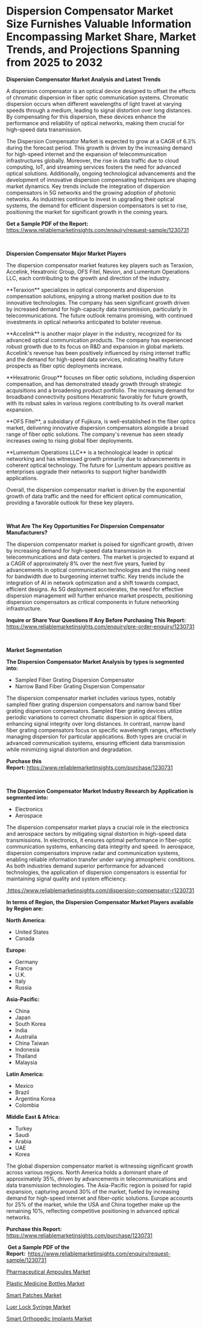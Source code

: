 <p><h1>Dispersion Compensator Market Size Furnishes Valuable Information Encompassing Market Share, Market Trends, and Projections Spanning from 2025 to 2032</h1></p><p><strong>Dispersion Compensator Market Analysis and Latest Trends</strong></p>
<p><p>A dispersion compensator is an optical device designed to offset the effects of chromatic dispersion in fiber optic communication systems. Chromatic dispersion occurs when different wavelengths of light travel at varying speeds through a medium, leading to signal distortion over long distances. By compensating for this dispersion, these devices enhance the performance and reliability of optical networks, making them crucial for high-speed data transmission.</p><p>The Dispersion Compensator Market is expected to grow at a CAGR of 6.3% during the forecast period. This growth is driven by the increasing demand for high-speed internet and the expansion of telecommunication infrastructures globally. Moreover, the rise in data traffic due to cloud computing, IoT, and streaming services fosters the need for advanced optical solutions. Additionally, ongoing technological advancements and the development of innovative dispersion compensating techniques are shaping market dynamics. Key trends include the integration of dispersion compensators in 5G networks and the growing adoption of photonic networks. As industries continue to invest in upgrading their optical systems, the demand for efficient dispersion compensators is set to rise, positioning the market for significant growth in the coming years.</p></p>
<p><strong>Get a Sample PDF of the Report:&nbsp;</strong> <a href="https://www.reliablemarketinsights.com/enquiry/request-sample/1230731?utm_campaign=2241&utm_medium=2&utm_source=Github&utm_content=ia&utm_term=09042025&utm_id=dispersion-compensator">https://www.reliablemarketinsights.com/enquiry/request-sample/1230731</a></p>
<p>&nbsp;</p>
<p><strong>Dispersion Compensator Major Market Players</strong></p>
<p><p>The dispersion compensator market features key players such as Teraxion, Accelink, Hexatronic Group, OFS Fitel, Nevion, and Lumentum Operations LLC, each contributing to the growth and direction of the industry.</p><p>**Teraxion** specializes in optical components and dispersion compensation solutions, enjoying a strong market position due to its innovative technologies. The company has seen significant growth driven by increased demand for high-capacity data transmission, particularly in telecommunications. The future outlook remains promising, with continued investments in optical networks anticipated to bolster revenue.</p><p>**Accelink** is another major player in the industry, recognized for its advanced optical communication products. The company has experienced robust growth due to its focus on R&D and expansion in global markets. Accelink's revenue has been positively influenced by rising internet traffic and the demand for high-speed data services, indicating healthy future prospects as fiber optic deployments increase.</p><p>**Hexatronic Group** focuses on fiber optic solutions, including dispersion compensation, and has demonstrated steady growth through strategic acquisitions and a broadening product portfolio. The increasing demand for broadband connectivity positions Hexatronic favorably for future growth, with its robust sales in various regions contributing to its overall market expansion.</p><p>**OFS Fitel**, a subsidiary of Fujikura, is well-established in the fiber optics market, delivering innovative dispersion compensators alongside a broad range of fiber optic solutions. The company's revenue has seen steady increases owing to rising global fiber deployments.</p><p>**Lumentum Operations LLC** is a technological leader in optical networking and has witnessed growth primarily due to advancements in coherent optical technology. The future for Lumentum appears positive as enterprises upgrade their networks to support higher bandwidth applications.</p><p>Overall, the dispersion compensator market is driven by the exponential growth of data traffic and the need for efficient optical communication, providing a favorable outlook for these key players.</p></p>
<p>&nbsp;</p>
<p><strong>What Are The Key Opportunities For Dispersion Compensator Manufacturers?</strong></p>
<p><p>The dispersion compensator market is poised for significant growth, driven by increasing demand for high-speed data transmission in telecommunications and data centers. The market is projected to expand at a CAGR of approximately 8% over the next five years, fueled by advancements in optical communication technologies and the rising need for bandwidth due to burgeoning internet traffic. Key trends include the integration of AI in network optimization and a shift towards compact, efficient designs. As 5G deployment accelerates, the need for effective dispersion management will further enhance market prospects, positioning dispersion compensators as critical components in future networking infrastructure.</p></p>
<p><strong>Inquire or Share Your Questions If Any Before Purchasing This Report:</strong> <a href="https://www.reliablemarketinsights.com/enquiry/pre-order-enquiry/1230731?utm_campaign=2241&utm_medium=2&utm_source=Github&utm_content=ia&utm_term=09042025&utm_id=dispersion-compensator">https://www.reliablemarketinsights.com/enquiry/pre-order-enquiry/1230731</a></p>
<p>&nbsp;</p>
<p><strong>Market Segmentation</strong></p>
<p><strong>The Dispersion Compensator Market Analysis by types is segmented into:</strong></p>
<p><ul><li>Sampled Fiber Grating Dispersion Compensator</li><li>Narrow Band Fiber Grating Dispersion Compensator</li></ul></p>
<p><p>The dispersion compensator market includes various types, notably sampled fiber grating dispersion compensators and narrow band fiber grating dispersion compensators. Sampled fiber grating devices utilize periodic variations to correct chromatic dispersion in optical fibers, enhancing signal integrity over long distances. In contrast, narrow band fiber grating compensators focus on specific wavelength ranges, effectively managing dispersion for particular applications. Both types are crucial in advanced communication systems, ensuring efficient data transmission while minimizing signal distortion and degradation.</p></p>
<p><strong>Purchase this Report:&nbsp;</strong><a href="https://www.reliablemarketinsights.com/purchase/1230731?utm_campaign=2241&utm_medium=2&utm_source=Github&utm_content=ia&utm_term=09042025&utm_id=dispersion-compensator">https://www.reliablemarketinsights.com/purchase/1230731</a></p>
<p>&nbsp;</p>
<p><strong>The Dispersion Compensator Market Industry Research by Application is segmented into:</strong></p>
<p><ul><li>Electronics</li><li>Aerospace</li></ul></p>
<p><p>The dispersion compensator market plays a crucial role in the electronics and aerospace sectors by mitigating signal distortion in high-speed data transmissions. In electronics, it ensures optimal performance in fiber-optic communication systems, enhancing data integrity and speed. In aerospace, dispersion compensators improve radar and communication systems, enabling reliable information transfer under varying atmospheric conditions. As both industries demand superior performance for advanced technologies, the application of dispersion compensators is essential for maintaining signal quality and system efficiency.</p></p>
<p><a href="https://www.reliablemarketinsights.com/dispersion-compensator-r1230731?utm_campaign=2241&utm_medium=2&utm_source=Github&utm_content=ia&utm_term=09042025&utm_id=dispersion-compensator">&nbsp;https://www.reliablemarketinsights.com/dispersion-compensator-r1230731</a></p>
<p><strong>In terms of Region, the Dispersion Compensator Market Players available by Region are:</strong></p>
<p>
    <p> <strong> North America: </strong>
        <ul>
            <li>United States</li>
            <li>Canada</li>
        </ul>
        </p> 
    <p> <strong> Europe: </strong>
        <ul>
            <li>Germany</li>
            <li>France</li>
            <li>U.K.</li>
            <li>Italy</li>
            <li>Russia</li>
        </ul>
        </p> 
    <p> <strong> Asia-Pacific: </strong>
        <ul>
            <li>China</li>
            <li>Japan</li>
            <li>South Korea</li>
            <li>India</li>
            <li>Australia</li>
            <li>China Taiwan</li>
            <li>Indonesia</li>
            <li>Thailand</li>
            <li>Malaysia</li>
        </ul>
        </p> 
    <p> <strong> Latin America: </strong>
        <ul>
            <li>Mexico</li>
            <li>Brazil</li>
            <li>Argentina Korea</li>
            <li>Colombia</li>
        </ul>
        </p> 
    <p> <strong> Middle East & Africa: </strong>
        <ul>
            <li>Turkey</li>
            <li>Saudi</li>
            <li>Arabia</li>
            <li>UAE</li>
            <li>Korea</li>
        </ul>
    </p>
    </p>
<p><p>The global dispersion compensator market is witnessing significant growth across various regions. North America holds a dominant share of approximately 35%, driven by advancements in telecommunications and data transmission technologies. The Asia-Pacific region is poised for rapid expansion, capturing around 30% of the market, fueled by increasing demand for high-speed internet and fiber-optic solutions. Europe accounts for 25% of the market, while the USA and China together make up the remaining 10%, reflecting competitive positioning in advanced optical networks.</p></p>
<p><strong>Purchase this Report: </strong><a href="https://www.reliablemarketinsights.com/purchase/1230731?utm_campaign=2241&utm_medium=2&utm_source=Github&utm_content=ia&utm_term=09042025&utm_id=dispersion-compensator">https://www.reliablemarketinsights.com/purchase/1230731</a></p>
<p>&nbsp;<strong>Get a Sample PDF of the Report:&nbsp;&nbsp;</strong><a href="https://www.reliablemarketinsights.com/enquiry/request-sample/1230731?utm_campaign=2241&utm_medium=2&utm_source=Github&utm_content=ia&utm_term=09042025&utm_id=dispersion-compensator">https://www.reliablemarketinsights.com/enquiry/request-sample/1230731</a></p>
<p><strong></strong></p>
<p><p><a href="https://www.linkedin.com/pulse/evaluating-impact-latest-trends-pharmaceutical-ampoules-lu1kc?utm_campaign=2241&utm_medium=2&utm_source=Github&utm_content=ia&utm_term=09042025&utm_id=dispersion-compensator">Pharmaceutical Ampoules Market</a></p><p><a href="https://www.linkedin.com/pulse/remarkable-cagr-67-research-thoroughly-analyzes-gzsac?utm_campaign=2241&utm_medium=2&utm_source=Github&utm_content=ia&utm_term=09042025&utm_id=dispersion-compensator">Plastic Medicine Bottles Market</a></p><p><a href="https://www.linkedin.com/pulse/smart-patches-market-drivers-competitive-strategy-insights-6uqoc?utm_campaign=2241&utm_medium=2&utm_source=Github&utm_content=ia&utm_term=09042025&utm_id=dispersion-compensator">Smart Patches Market</a></p><p><a href="https://www.linkedin.com/pulse/luer-lock-syringe-market-size-expansion-forecast-from-2025-xtdic?utm_campaign=2241&utm_medium=2&utm_source=Github&utm_content=ia&utm_term=09042025&utm_id=dispersion-compensator">Luer Lock Syringe Market</a></p><p><a href="https://www.linkedin.com/pulse/future-outlook-smart-orthopedic-implants-market-key-growth-drivers-h2nic?utm_campaign=2241&utm_medium=2&utm_source=Github&utm_content=ia&utm_term=09042025&utm_id=dispersion-compensator">Smart Orthopedic Implants Market</a></p></p>